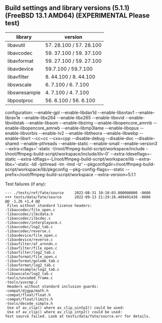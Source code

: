 ## Build settings and library versions (5.1.1) (FreeBSD 13.1 AMD64) (EXPERIMENTAL Please test)

| library | version |
| --- | --- |
| libavutil   |   57. 28.100 / 57. 28.100 |
| libavcodec   |  59. 37.100 / 59. 37.100
| libavformat   | 59. 27.100 / 59. 27.100
| libavdevice   | 59.7.100 / 59.7.100
| libavfilter   |  8. 44.100 /  8. 44.100
| libswscale    |  6.  7.100 /  6.  7.100
| libswresample |  4.  7.100 /  4.  7.100
| libpostproc   | 56.  6.100 / 56.  6.100

  configuration:
    --enable-gpl
    --enable-libdav1d
    --enable-libsvtav1
    --enable-librav1e
    --enable-libx264
    --enable-libx265
    --enable-libxvid
    --enable-libvidstab
    --enable-libaom
    --enable-libzimg
    --enable-libopencore_amrnb
    --enable-libopencore_amrwb
    --enable-libmp3lame
    --enable-libopus
    --enable-libvorbis
    --enable-lv2
    --enable-libtheora
    --enable-libwebp
    --enable-libsrt
    --cc=cc
    --cxx=cpp
    --disable-debug
    --disable-doc
    --disable-shared
    --enable-pthreads
    --enable-static
    --enable-small
    --enable-version3
    --extra-cflags='-static -I/root/ffmpeg-build-script/workspace/include -I/root/ffmpeg-build-script/workspace/include/lilv-0'
    --extra-ldexeflags=-static
    --extra-ldflags=-L/root/ffmpeg-build-script/workspace/lib
    --extra-libs='-static -ldl -lpthread -lm -lmd -lz'
    --pkgconfigdir=/root/ffmpeg-build-script/workspace/lib/pkgconfig
    --pkg-config-flags=--static
    --prefix=/root/ffmpeg-build-script/workspace
    --extra-version=5.1.1

Test failures (if any):
```
--- ./tests/ref/fate/source     2022-08-31 10:10:03.000000000 -0600
+++ tests/data/fate/source      2022-09-13 21:29:26.489491438 -0600
@@ -1,26 +1,4 @@
 Files without standard license headers:
-libavcodec/file_open.c
-libavcodec/ilbcdata.h
-libavcodec/ilbcdec.c
-libavcodec/interplayacm.c
-libavcodec/log2_tab.c
-libavcodec/reverse.c
-libavdevice/file_open.c
-libavdevice/reverse.c
-libavfilter/af_arnndn.c
-libavfilter/file_open.c
-libavfilter/log2_tab.c
-libavformat/file_open.c
-libavformat/golomb_tab.c
-libavformat/log2_tab.c
-libswresample/log2_tab.c
-libswscale/log2_tab.c
-tools/uncoded_frame.c
-tools/yuvcmp.c
 Headers without standard inclusion guards:
-compat/djgpp/math.h
-compat/float/float.h
-compat/float/limits.h
-tools/decode_simple.h
 Use of av_clip() where av_clip_uintp2() could be used:
 Use of av_clip() where av_clip_intp2() could be used:
Test source failed. Look at tests/data/fate/source.err for details.
```